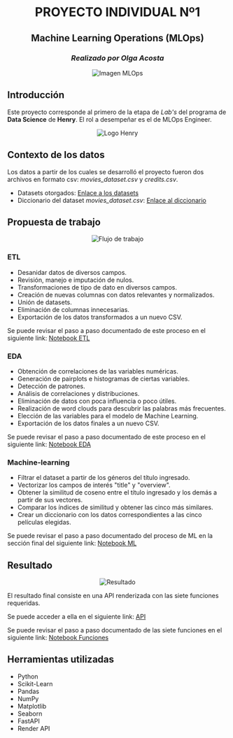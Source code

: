 <h1 align=center> <strong>PROYECTO INDIVIDUAL Nº1</strong> </h1>

<h2 align="center">Machine Learning Operations (MLOps)</h2>
  <h3 align="center"> <i>Realizado por Olga Acosta </i></h3>
  
<p align="center">
  <img src="https://e17r5k-datap1.s3-eu-west-1.amazonaws.com/evercorp-empleo-blog/s3fs-public/mlops-versionado-de-modelos_0.png" alt="Imagen MLOps">
</p>


## Introducción
Este proyecto corresponde al primero de la etapa de *Lab's* del programa de **Data Science** de **Henry**. El rol a desempeñar es el de MLOps Engineer.

<p align="center">
  <img src="https://assets.soyhenry.com/henry-landing/assets/Henry/logo.png" alt="Logo Henry">
</p>

## Contexto de los datos
Los datos a partir de los cuales se desarrolló el proyecto fueron dos archivos en formato csv: *movies_dataset.csv* y *credits.csv*.

- Datasets otorgados: [Enlace a los datasets](https://drive.google.com/drive/folders/1qyq-didCwr35Q9m2BOByNjYOf4rSQiYu?usp=sharing)
- Diccionario del dataset *movies_dataset.csv*: [Enlace al diccionario](https://docs.google.com/spreadsheets/d/1QkHH5er-74Bpk122tJxy_0D49pJMIwKLurByOfmxzho/edit#gid=0)

## Propuesta de trabajo

<p align="center">
  <img src="https://raw.githubusercontent.com/HX-PRomero/PI_ML_OPS/main/src/DiagramaConceptualDelFlujoDeProcesos.png" alt="Flujo de trabajo">
</p>

### ETL
- Desanidar datos de diversos campos.
- Revisión, manejo e imputación de nulos.
- Transformaciones de tipo de dato en diversos campos.
- Creación de nuevas columnas con datos relevantes y normalizados.
- Unión de datasets.
- Eliminación de columnas innecesarias.
- Exportación de los datos transformados a un nuevo CSV.

Se puede revisar el paso a paso documentado de este proceso en el siguiente link: [Notebook ETL](https://colab.research.google.com/drive/1kWI6LmHgVvF1Axcs9qryPazZhp4iir5l?usp=sharing)

### EDA
- Obtención de correlaciones de las variables numéricas.
- Generación de pairplots e histogramas de ciertas variables.
- Detección de patrones.
- Análisis de correlaciones y distribuciones.
- Eliminación de datos con poca influencia o poco útiles.
- Realización de word clouds para descubrir las palabras más frecuentes.
- Elección de las variables para el modelo de Machine Learning.
- Exportación de los datos finales a un nuevo CSV.

Se puede revisar el paso a paso documentado de este proceso en el siguiente link: [Notebook EDA](https://colab.research.google.com/drive/1CUi06VKs2fPI5aYu0TVrDLV81uMahyCl?usp=sharing)

### Machine-learning
- Filtrar el dataset a partir de los géneros del título ingresado.
- Vectorizar los campos de interés "title" y "overview".
- Obtener la similitud de coseno entre el título ingresado y los demás a partir de sus vectores.
- Comparar los índices de similitud y obtener las cinco más similares.
- Crear un diccionario con los datos correspondientes a las cinco películas elegidas.

Se puede revisar el paso a paso documentado del proceso de ML en la sección final del siguiente link: [Notebook ML](https://colab.research.google.com/drive/1CUi06VKs2fPI5aYu0TVrDLV81uMahyCl?usp=sharing)

## Resultado

<p align="center">
  <img src="https://github.com/OlgaAcosta/Project1_DataScience_Henry/blob/main/src/imagen%20fastapi%20final.jpeg" alt="Resultado">
</p>

El resultado final consiste en una API renderizada con las siete funciones requeridas.

Se puede acceder a ella en el siguiente link: [API](https://henry-project1-olgaacosta.onrender.com/docs)

Se puede revisar el paso a paso documentado de las siete funciones en el siguiente link: [Notebook Funciones](https://colab.research.google.com/drive/1usjeb39-Xt_gEezP5dp_tWLvdG8d6Xr_?usp=sharing)

## Herramientas utilizadas

- Python
- Scikit-Learn
- Pandas
- NumPy
- Matplotlib
- Seaborn
- FastAPI
- Render API



